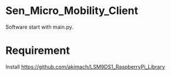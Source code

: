 # Sen_Micro_Mobility_Client

Software start with main.py.

# Requirement

Install https://github.com/akimach/LSM9DS1_RaspberryPi_Library 